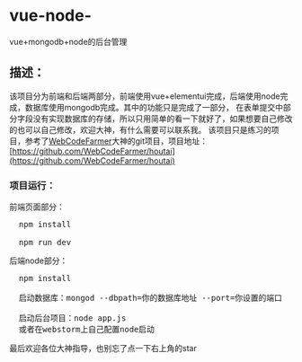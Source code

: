 # vue-node-
vue+mongodb+node的后台管理
## 描述：
该项目分为前端和后端两部分，前端使用vue+elementui完成，后端使用node完成，数据库使用mongodb完成。其中的功能只是完成了一部分，
在表单提交中部分字段没有实现数据库的存储，所以只用简单的看一下就好了，如果想要自己修改的也可以自己修改，欢迎大神，有什么需要可以联系我。
该项目只是练习的项目，参考了[WebCodeFarmer](https://github.com/WebCodeFarmer)大神的git项目，项目地址：[https://github.com/WebCodeFarmer/houtai](https://github.com/WebCodeFarmer/houtai)

### 项目运行：
前端页面部分：
<pre>
  npm install
  
  npm run dev
</pre>
后端node部分：
<pre>
  npm install
  
  启动数据库：mongod --dbpath=你的数据库地址 --port=你设置的端口
  
  启动后台项目：node app.js
  或者在webstorm上自己配置node启动
</pre>

最后欢迎各位大神指导，也别忘了点一下右上角的star
